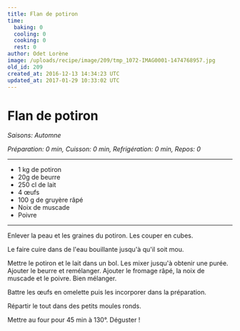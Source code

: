 ```yaml
---
title: Flan de potiron
time:
  baking: 0
  cooling: 0
  cooking: 0
  rest: 0
author: Odet Lorène
image: /uploads/recipe/image/209/tmp_1072-IMAG0001-1474768957.jpg
old_id: 209
created_at: 2016-12-13 14:34:23 UTC
updated_at: 2017-01-29 10:33:02 UTC
---
```


# Flan de potiron

_Saisons: Automne_

_Préparation: 0 min, Cuisson: 0 min, Refrigération: 0 min, Repos: 0_

---

- 1 kg de potiron
- 20g de beurre
- 250 cl de lait
- 4 œufs
- 100 g de gruyère râpé
- Noix de muscade
- Poivre

---

Enlever la peau et les graines du potiron. Les couper en cubes.

Le faire cuire dans de l'eau bouillante jusqu'à qu'il soit mou.

Mettre le potiron et le lait dans un bol. Les mixer jusqu'à obtenir une purée. Ajouter le beurre et remélanger. Ajouter le fromage râpé, la noix de muscade et le poivre. Bien mélanger.

Battre les œufs en omelette puis les incorporer dans la préparation.

Répartir le tout dans des petits moules ronds.

Mettre au four pour 45 min à 130°. Déguster !
